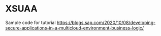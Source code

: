 # XSUAA

Sample code for tutorial https://blogs.sap.com/2020/10/08/developing-secure-applications-in-a-multicloud-environment-business-logic/
